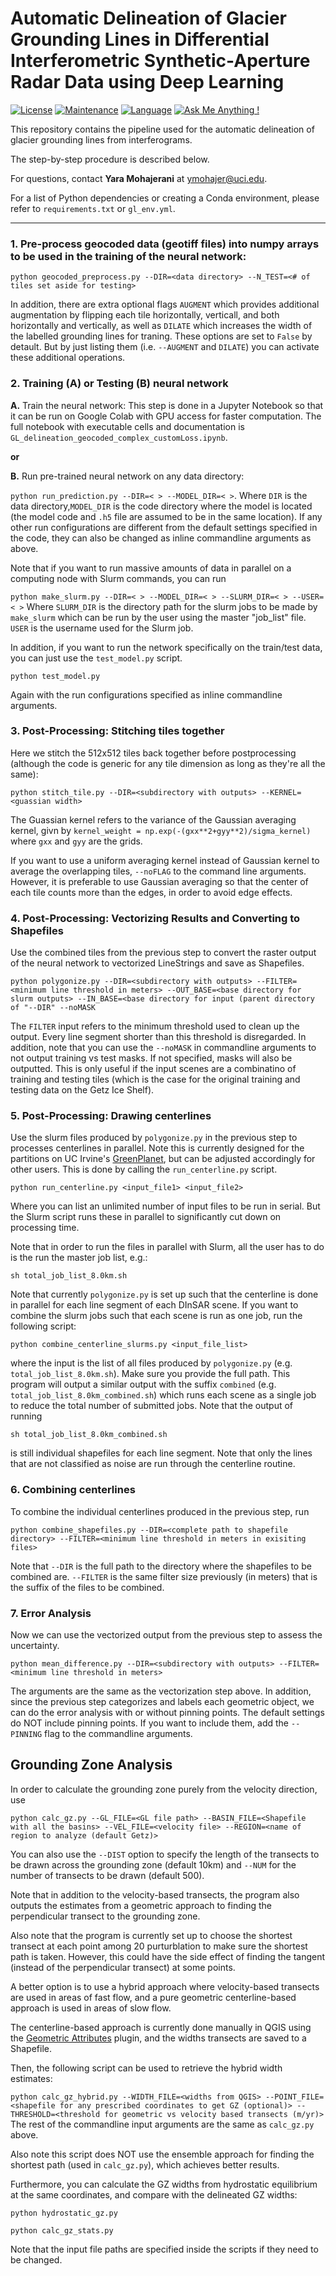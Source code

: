 
# Automatic Delineation of Glacier Grounding Lines in Differential Interferometric Synthetic-Aperture Radar Data using Deep Learning

[![License](https://img.shields.io/badge/license-MIT-green.svg)](https://github.com/yaramohajerani/GL_learning/blob/master/LICENSE)
[![Maintenance](https://img.shields.io/badge/Maintained%3F-yes-green.svg)](https://github.com/yaramohajerani/GL_learning/graphs/commit-activity)
[![Language](https://img.shields.io/badge/python-v3.7-green.svg)](https://www.python.org/)
[![Ask Me Anything !](https://img.shields.io/badge/Ask%20me-anything-1abc9c.svg)](mailto:ymohajer@uw.edu)

This repository contains the pipeline used for the automatic delineation of glacier grounding lines from interferograms.

The step-by-step procedure is described below.

For questions, contact **Yara Mohajerani** at [ymohajer@uci.edu](mailto:ymohajer@uci.edu).

For a list of Python dependencies or creating a Conda environment, please refer to `requirements.txt` or `gl_env.yml`.

---

### 1. Pre-process geocoded data (geotiff files) into numpy arrays to be used in the training of the neural network:

`python geocoded_preprocess.py --DIR=<data directory> --N_TEST=<# of tiles set aside for testing>`

In addition, there are extra optional flags `AUGMENT` which provides additional augmentation by flipping each tile horizontally, verticall, and both horizontally and vertically, as well as `DILATE` which increases the width of the labelled grounding lines for traning. These options are set to `False` by detault. But by just listing them (i.e. `--AUGMENT` and `DILATE`) you can activate these additional operations.

### 2. Training (A) or Testing (B) neural network

**A.** Train the neural network:
This step is done in a Jupyter Notebook so that it can be run on Google Colab with GPU access for faster computation. The full notebook with executable cells and documentation is `GL_delineation_geocoded_complex_customLoss.ipynb`.

**or**

**B.** Run pre-trained neural network on any data directory:

`python run_prediction.py --DIR=< > --MODEL_DIR=< >`.
Where `DIR` is the data directory,`MODEL_DIR` is the code directory where the model is located (the model code and `.h5` file are assumed to be in the same location). If any other run configurations are different from the default settings specified in the code, they can also be changed as inline commandline arguments as above.

Note that if you want to run massive amounts of data in parallel on a computing node with Slurm commands, you can run

`python make_slurm.py --DIR=< > --MODEL_DIR=< > --SLURM_DIR=< > --USER=< >`
Where `SLURM_DIR` is the directory path for the slurm jobs to be made by `make_slurm` which can be run by the user using the master "job_list" file. `USER` is the username used for the Slurm job.


In addition, if you want to run the network specifically on the train/test data, you can just use the `test_model.py` script. 

`python test_model.py`

Again with the run configurations specified as inline commandline arguments.

### 3. Post-Processing: Stitching tiles together
Here we stitch the 512x512 tiles back together before postprocessing (although the code is generic for any tile dimension as long as they're all the same):

`python stitch_tile.py --DIR=<subdirectory with outputs> --KERNEL=<guassian width>`

The Guassian kernel refers to the variance of the Gaussian averaging kernel, givn by `kernel_weight = np.exp(-(gxx**2+gyy**2)/sigma_kernel)` where `gxx` and `gyy` are the grids.

If you want to use a uniform averaging kernel instead of Gaussian kernel to average the overlapping tiles, `--noFLAG` to the command line arguments. However, it is preferable to use Gaussian averaging so that the center of each tile counts more than the edges, in order to avoid edge effects.

### 4. Post-Processing: Vectorizing Results and Converting to Shapefiles
Use the combined tiles from the previous step to convert the raster output of the neural network to vectorized LineStrings and save as Shapefiles.

`python polygonize.py --DIR=<subdirectory with outputs> --FILTER=<minimum line threshold in meters> --OUT_BASE=<base directory for slurm outputs> --IN_BASE=<base directory for input (parent directory of "--DIR" --noMASK`

The `FILTER` input refers to the minimum threshold used to clean up the output. Every line segment shorter than this threshold is disregarded. In addition, note that you can use the `--noMASK` in commandline arguments to not output training vs test masks. If not specified, masks will also be outputted. This is only useful if the input scenes are a combinatino of training and testing tiles (which is the case for the original training and testing data on the Getz Ice Shelf).

### 5. Post-Processing: Drawing centerlines
Use the slurm files produced by `polygonize.py` in the previous step to processes centerlines in parallel. Note this is currently designed for the partitions on UC Irvine's [GreenPlanet](https://ps.uci.edu/greenplanet/Partitions-new-names), but can be adjusted accordingly for other users. This is done by calling the `run_centerline.py` script.

`python run_centerline.py <input_file1> <input_file2>`

Where you can list an unlimited number of input files to be run in serial. But the Slurm script runs these in parallel to significantly cut down on processing time.

Note that in order to run the files in parallel with Slurm, all the user has to do is the run the master job list, e.g.:

`sh total_job_list_8.0km.sh` 


Note that currently `polygonize.py` is set up such that the centerline is done in parallel for each line segment of each DInSAR scene. If you want to combine the slurm jobs such that each scene is run as one job, run the following script:

`python combine_centerline_slurms.py <input_file_list>`

where the input is the list of all files produced by `polygonize.py` (e.g. `total_job_list_8.0km.sh`). Make sure you provide the full path. This program will output a similar output with the suffix `combined` (e.g. `total_job_list_8.0km_combined.sh`) which runs each scene as a single job to reduce the total number of submitted jobs. Note that the output of running 

`sh total_job_list_8.0km_combined.sh`

is still individual shapefiles for each line segment. Note that only the lines that are not classified as noise are run through the centerline routine.

### 6. Combining centerlines
To combine the individual centerlines produced in the previous step, run

`python combine_shapefiles.py --DIR=<complete path to shapefile directory> --FILTER=<minimum line threshold in meters in exisiting files>`

Note that `--DIR` is the full path to the directory where the shapefiles to be combined are. `--FILTER` is the same filter size previously (in meters) that is the suffix of the files to be combined.

### 7. Error Analysis
Now we can use the vectorized output from the previous step to assess the uncertainty. 

`python mean_difference.py --DIR=<subdirectory with outputs> --FILTER=<minimum line threshold in meters>`

The arguments are the same as the vectorization step above. In addition, since the previous step categorizes and labels each geometric object, we can do the error analysis with or without pinning points. The default settings do NOT include pinning points. If you want to include them, add the `--PINNING` flag to the commandline arguments.

## Grounding Zone Analysis
In order to calculate the grounding zone purely from the velocity direction, use

`python calc_gz.py --GL_FILE=<GL file path> --BASIN_FILE=<Shapefile with all the basins> --VEL_FILE=<velocity file> --REGION=<name of region to analyze (default Getz)>`

You can also use the `--DIST` option to specify the length of the transects to be drawn across the grounding zone (default 10km) and `--NUM` for the number of transects to be drawn (default 500).

Note that in addition to the velocity-based transects, the program also outputs the estimates from a geometric approach to finding the perpendicular transect to the grounding zone. 

Also note that the program is currently set up to choose the shortest transect at each point among 20 purturblation to make sure the shortest path is taken. However, this could have the side effect of finding the tangent (instead of the perpendicular transect) at some points.

A better option is to use a hybrid approach where velocity-based transects are used in areas of fast flow, and a pure geometric centerline-based approach is used in areas of slow flow. 

The centerline-based approach is currently done manually in QGIS using the [Geometric Attributes](https://plugins.qgis.org/plugins/geometric_attributes/) plugin, and the widths transects are saved to a Shapefile. 

Then, the following script can be used to retrieve the hybrid width estimates:

`python calc_gz_hybrid.py --WIDTH_FILE=<widths from QGIS> --POINT_FILE=<shapefile for any prescribed coordinates to get GZ (optional)> --THRESHOLD=<threshold for geometric vs velocity based transects (m/yr)>`
The rest of the commandline input arguments are the same as `calc_gz.py` above.

Also note this script does NOT use the ensemble approach for finding the shortest path (used in `calc_gz.py`), which achieves better results.

Furthermore, you can calculate the GZ widths from hydrostatic equilibrium at the same coordinates, and compare with the delineated GZ widths:

`python hydrostatic_gz.py`

`python calc_gz_stats.py`

Note that the input file paths are specified inside the scripts if they need to be changed. 

